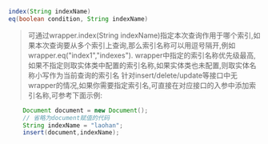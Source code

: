 ```java
index(String indexName)
eq(boolean condition, String indexName)
```
> 可通过wrapper.index(String indexName)指定本次查询作用于哪个索引,如果本次查询要从多个索引上查询,那么索引名称可以用逗号隔开,例如wrapper.eq("index1","indexes").
> wrapper中指定的索引名称优先级最高,如果不指定则取实体类中配置的索引名称,如果实体类也未配置,则取实体名称小写作为当前查询的索引名
> 针对insert/delete/update等接口中无wrapper的情况,如果你需要指定索引名,可直接在对应接口的入参中添加索引名称,可参考下面示例:

```java
    Document document = new Document();
    // 省略为document赋值的代码
    String indexName = "laohan";
    insert(document,indexName);
```